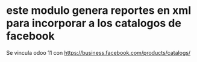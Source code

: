# este modulo genera reportes en xml para incorporar a los catalogos de facebook
Se vincula odoo 11 con https://business.facebook.com/products/catalogs/ 
